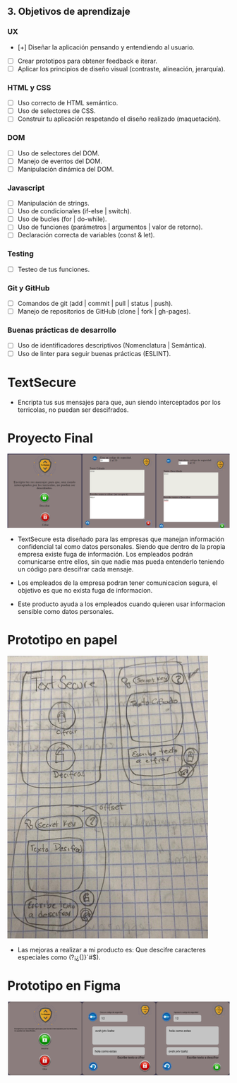 ## 3. Objetivos de aprendizaje

### UX

- [+] Diseñar la aplicación pensando y entendiendo al usuario.
- [ ] Crear prototipos para obtener feedback e iterar.
- [ ] Aplicar los principios de diseño visual (contraste, alineación, jerarquía).

### HTML y CSS

- [ ] Uso correcto de HTML semántico.
- [ ] Uso de selectores de CSS.
- [ ] Construir tu aplicación respetando el diseño realizado (maquetación).

### DOM

- [ ] Uso de selectores del DOM.
- [ ] Manejo de eventos del DOM.
- [ ] Manipulación dinámica del DOM.

### Javascript

- [ ] Manipulación de strings.
- [ ] Uso de condicionales (if-else | switch).
- [ ] Uso de bucles (for | do-while).    
- [ ] Uso de funciones (parámetros | argumentos | valor de retorno).
- [ ] Declaración correcta de variables (const & let).

### Testing
- [ ] Testeo de tus funciones.

### Git y GitHub
- [ ] Comandos de git (add | commit | pull | status | push).
- [ ] Manejo de repositorios de GitHub (clone | fork | gh-pages).

### Buenas prácticas de desarrollo
- [ ] Uso de identificadores descriptivos (Nomenclatura | Semántica).
- [ ] Uso de linter para seguir buenas prácticas (ESLINT).

# TextSecure

* Encripta tus sus mensajes para que, aun siendo interceptados por los terricolas, no puedan ser descifrados.

# Proyecto Final
![CEPHER-FINAL](final.png)

* TextSecure esta diseñado para las empresas que manejan información confidencial tal como datos personales. Siendo que dentro de la propia empresa existe fuga de información. Los empleados podrán comunicarse entre ellos, sin que nadie mas pueda entenderlo teniendo un código para descifrar cada mensaje.

* Los empleados de la empresa podran tener comunicacion segura, el objetivo es que no exista fuga de informacion.

* Este producto ayuda a los empleados cuando quieren usar informacion sensible como datos personales.

# Prototipo en papel
![Prototipo_papel](Prototipo_papel.jpeg)

* Las mejoras a realizar a mi producto es: Que descifre caracteres especiales como (?¡¿{]}´#$).

# Prototipo en Figma
![Prototipo_papel](Prototipo_figma.png)

